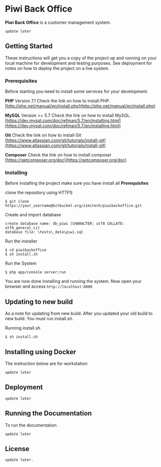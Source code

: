 # Piwi Back Office

**Piwi Back Office** is a customer management system.
```
update later
```

## Getting Started

These instructions will get you a copy of the project up and running on your local machine for development and testing purposes.
See deployment for notes on how to deploy the project on a live system.

### Prerequisites

Before starting you need to install some services for your development.

**PHP**
Version 7.1
Check the link on how to install PHP.
[http://php.net/manual/en/install.php](http://php.net/manual/en/install.php)

**MySQL**
Version >= 5.7
Check the link on how to install MySQL.
[https://dev.mysql.com/doc/refman/5.7/en/installing.html](https://dev.mysql.com/doc/refman/5.7/en/installing.html)

**Git**
Check the link on how to install Git
[https://www.atlassian.com/git/tutorials/install-git](https://www.atlassian.com/git/tutorials/install-git)

**Composer**
Check the link on how to install composer
[https://getcomposer.org/doc](https://getcomposer.org/doc)

### Installing

Before installing the project make sure you have install all **Prerequisites**

clone the repository using HTTPS
```
$ git clone https://your_username@bitbucket.org/zimitech/piwibackoffice.git
```
Create and import database
```
create database name: db_piwi (CHARACTER: utf8 COLLATE: utf8_general_ci)
database file: \tests\_data\piwi.sql
```

Run the installer
```
$ cd piwibackoffice
$ sh install.sh
```

Run the System

```
$ php app/console server:run
```

You are now done installing and running the system.
Now open your browser and access `http://localhost:8000`

## Updating to new build

As a note for updating from new build.
After you updated your old build to new build.
You must run install.sh.

Running install.sh
```
$ sh install.sh
```

## Installing using Docker

The instruction below are for workstation

```
update later
```

## Deployment
```
update later
```

## Running the Documentation

To run the documentation

```
update later
```

## License
```
update later.
```